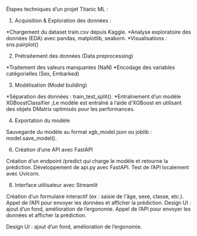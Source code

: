 Étapes techniques d’un projet Titanic ML :

1. Acquisition & Exploration des données : 

*Chargement du dataset train.csv depuis Kaggle.
*Analyse exploratoire des données (EDA) avec pandas, matplotlib, seaborn.
*Visualisations : sns.pairplot()


2. Prétraitement des données (Data preprocessing)

*Traitement des valeurs manquantes (NaN) 
*Encodage des variables catégorielles (Sex, Embarked) 

3. Modélisation (Model building)

*Séparation des données : train_test_split().
*Entraînement d’un modèle XGBoostClassifier ;Le modèle est entraîné à l’aide d’XGBoost en utilisant des objets DMatrix optimisés pour les performances.


4. Exportation du modèle

Sauvegarde du modèle au format xgb_model.json ou joblib : model.save_model().

6. Création d’une API avec FastAPI

Création d’un endpoint /predict qui charge le modèle et retourne la prédiction.
Développement de api.py avec FastAPI.
Test de l’API localement avec Uvicorn.

8. Interface utilisateur avec Streamlit

Création d’un formulaire interactif (ex : saisie de l'âge, sexe, classe, etc.).
Appel de l’API pour envoyer les données et afficher la prédiction.
Design UI : ajout d’un fond, amélioration de l’ergonomie.
Appel de l’API pour envoyer les données et afficher la prédiction.

Design UI : ajout d’un fond, amélioration de l’ergonomie.
